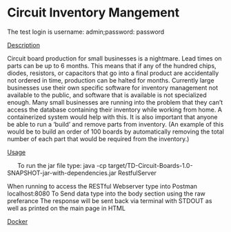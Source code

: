 # Circuit Inventory Mangement

The test login is username: admin;password: password

<ins>Description</ins>

Circuit board production for small businesses is a nightmare. Lead times on parts can be
up to 6 months. This means that if any of the hundred chips, diodes, resistors, or capacitors that
go into a final product are accidentally not ordered in time, production can be halted for months.
Currently large businesses use their own specific software for inventory management not
available to the public, and software that is available is not specialized enough.
Many small businesses are running into the problem that they can’t access the database
containing their inventory while working from home. A containerized system would help with this.
It is also important that anyone be able to run a ‘build’ and remove parts from inventory. (An
example of this would be to build an order of 100 boards by automatically removing the total
number of each part that would be required from the inventory.)

<ins>Usage</ins>

&nbsp;&nbsp;&nbsp;&nbsp;&nbsp;&nbsp;To run the jar file type:
java -cp target/TD-Circuit-Boards-1.0-SNAPSHOT-jar-with-dependencies.jar RestfulServer

When running to access the RESTful Webserver type into Postman localhost:8080
To Send data type into the body section using the raw preferance
The response will be sent back via terminal with STDOUT as well as printed on the main page in HTML

<ins>Docker</ins>

